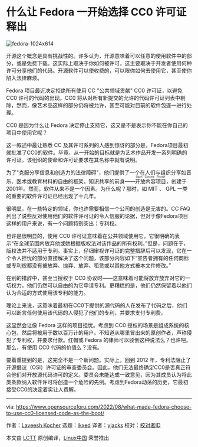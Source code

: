 [#]: subject: "What Made Fedora Choose To Use CC0 Licensed Code As The Boot"
[#]: via: "https://www.opensourceforu.com/2022/08/what-made-fedora-choose-to-use-cc0-licensed-code-as-the-boot/"
[#]: author: "Laveesh Kocher https://www.opensourceforu.com/author/laveesh-kocher/"
[#]: collector: "lkxed"
[#]: translator: "yjacks"
[#]: reviewer: " "
[#]: publisher: " "
[#]: url: " "
什么让 Fedora 一开始选择 CC0 许可证释出
======

![fedora-1024x614][1]

开源这个概念是具有挑战性的。许多认为，开源意味着可以任意的使用软件中的部分，或是免费下载。这实际上取决于你如何被许可，这主要取决于开发者使用何种许可分享他们的代码。开源软件可以使收费的，可以限你如何去使用它，甚至使你陷入法律麻烦。

Fedora 项目最近决定拒绝所有使用 CC "公共领域贡献"  CC0 许可证，以避免 CC0 许可的代码的出现。CC0 将从对所有新提交的允许的代码许可证列表中剔除，然而，像艺术品这样的部分仍将被允许，甚至可能对目前的软件包逐一进行处理。

CC0 是因为什么让 Fedora 决定停止支持它，这又是不是表示你不能在你自己的项目中使用它呢？

这一叙述中最让熟悉 CC 及其许可系列的人感到惊讶的部分是，Fedora项目最初就批准了CC0的软件。毕竟，从一开始的目标就是为艺术作品开发一系列明确的许可证。该组织的使命和许可证要求在其名称中就有说明。

为了"克服分享信息和创造力的法律障碍"，他们提供了一个在人们与组织分享如音乐、医术或教育材料的自由的框架，知识共享的前身——<ruby>开放内容项目<rt>Open Content Project</rt></ruby>，创建于2001年。然而，软件从来不是一个因素。为什么呢？那时，如 MIT 、 GPL 一类的重要的软件许可证已经出现了十几年。

很明显，在一些特定的领域，你也许需要相信一个公司的创造是无害的。CC FAQ 列出了说些反对使用他们的软件许可证的令人信服的论据，但对于像Fedora项目这样的用户来说，有一个问题特别突出：专利权。

也许是很明显的，使用 CC0 许可证意味着在公共领域使用它，它很明确的表示“在全球范围内放弃他或她根据版权法对该作品的所有权利。”但是，问题在于，版权法并不适用于专利。事实上，仔细审视许可证的完整措辞后可以发现，它在一个令人担忧的部分直接解决了这个问题，该部分内容如下“宣告者拥有的任何商标或专利权都没有被放弃、抛弃、放弃、租赁或以其他方式被本文件修改。”

在别的措辞中，甚至当授权于 CC0 协议时——这意味着可能将放弃放弃对它的一切权力，他们仍然可以自由的为它申请专利。更糟糕的是，他们仍然保留着以他们认为合适的方式使用该专利的能力。

理论上来说，这意味着最初在CC0下提供的源代码的人在发布了代码之后，他们可以断言任何使用该代码的人侵犯了他们的专利，并要求支付专利费。

这显然会让像 Fedora 这样的项目担忧。考虑到 CC0 授权的场景是组成系统的核心包，然后将被用于数以百万计的用户。不知道从哪里冒出来的原创作者，声称侵犯了专利权，并要求付款。红帽或 Fedora 的律师可以驳倒这种说法么？也许吧。那么，有使用 CC0 代码的价值么？没有。

要着重提到的是，这完全不是一个新问题。实际上，回到 2012 年，专利法阻止了开源倡议（OSI）许可证的审查委员会。因此，他们无法最终确定CC0是否真正符合他们对开放源代码许可的定义。委员会未能达成一致意见，因为其成员认为将此类条款纳入软件许可将创造一个危险的先例。考虑到Fedora动荡的历史，它最初接受CC0的决定着实让人费解。

--------------------------------------------------------------------------------

via: https://www.opensourceforu.com/2022/08/what-made-fedora-choose-to-use-cc0-licensed-code-as-the-boot/

作者：[Laveesh Kocher][a]
选题：[lkxed][b]
译者：[yjacks](https://github.com/yjacks)
校对：[校对者ID](https://github.com/校对者ID)

本文由 [LCTT](https://github.com/LCTT/TranslateProject) 原创编译，[Linux中国](https://linux.cn/) 荣誉推出

[a]: https://www.opensourceforu.com/author/laveesh-kocher/
[b]: https://github.com/lkxed
[1]: https://www.opensourceforu.com/wp-content/uploads/2022/08/fedora-1024x614-1-e1659346500461.jpg
